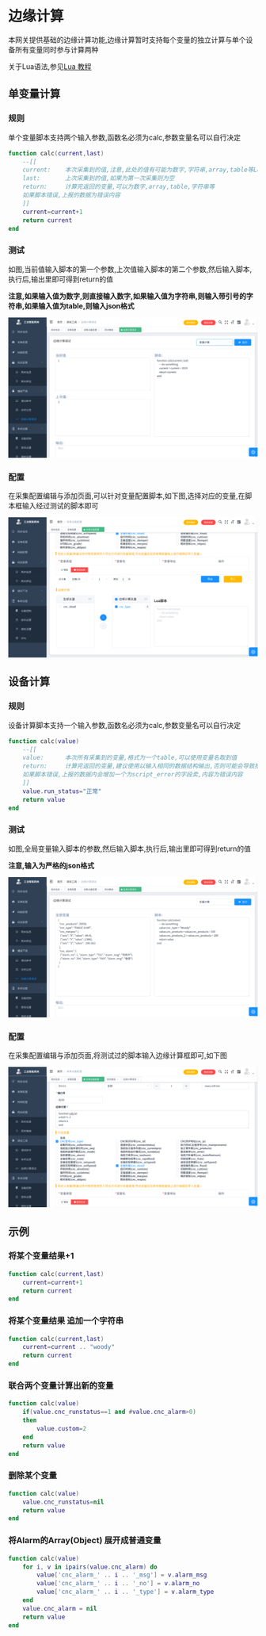 # 边缘计算

本网关提供基础的边缘计算功能,边缘计算暂时支持每个变量的独立计算与单个设备所有变量同时参与计算两种

关于Lua语法,参见[Lua 教程](https://www.runoob.com/lua/lua-tutorial.html)

## 单变量计算

### 规则

单个变量脚本支持两个输入参数,函数名必须为calc,参数变量名可以自行决定
```lua
function calc(current,last)
    --[[
    current:    本次采集到的值,注意,此处的值有可能为数字,字符串,array,table等Lua数据类型,需要根据不同变量做判断
    last:       上次采集到的值,如果为第一次采集则为空
    return:     计算完返回的变量,可以为数字,array,table,字符串等
    如果脚本错误,上报的数据为错误内容
    ]]
    current=current+1
    return current
end
```

### 测试

如图,当前值输入脚本的第一个参数,上次值输入脚本的第二个参数,然后输入脚本,执行后,输出里即可得到return的值

**注意,如果输入值为数字,则直接输入数字,如果输入值为字符串,则输入带引号的字符串,如果输入值为table,则输入json格式**

![](/img/calc-2.png)

### 配置

在采集配置编辑与添加页面,可以针对变量配置脚本,如下图,选择对应的变量,在脚本框输入经过测试的脚本即可

![](/img/calc-1.png)

## 设备计算

### 规则

设备计算脚本支持一个输入参数,函数名必须为calc,参数变量名可以自行决定
```lua
function calc(value)
    --[[
    value:      本次所有采集到的变量,格式为一个table,可以使用变量名取到值
    return:     计算完返回的变量,建议使用以输入相同的数据结构输出,否则可能会导致推送失败
    如果脚本错误,上报的数据内会增加一个为script_error的字段卖,内容为错误内容
    ]]
    value.run_status="正常"
    return value
end
```

### 测试

如图,全局变量输入脚本的参数,然后输入脚本,执行后,输出里即可得到return的值

**注意,输入为严格的json格式**

![](/img/calc-3.png)

### 配置

在采集配置编辑与添加页面,将测试过的脚本输入边缘计算框即可,如下图

![](/img/calc-4.png)


## 示例

### 将某个变量结果+1

```lua
function calc(current,last)
    current=current+1
    return current
end
```

### 将某个变量结果 追加一个字符串

```lua
function calc(current,last)
    current=current .. "woody"
    return current
end
```

### 联合两个变量计算出新的变量

```lua
function calc(value)
    if(value.cnc_runstatus==1 and #value.cnc_alarm>0)
    then
        value.custom=2
    end
    return value
end
```


### 删除某个变量

```lua
function calc(value)
    value.cnc_runstatus=nil
    return value
end
```

### 将Alarm的Array(Object) 展开成普通变量

```lua
function calc(value)
    for i, v in ipairs(value.cnc_alarm) do
        value['cnc_alarm_' .. i .. '_msg'] = v.alarm_msg
        value['cnc_alarm_' .. i .. '_no'] = v.alarm_no
        value['cnc_alarm_' .. i .. '_type'] = v.alarm_type
    end
    value.cnc_alarm = nil
    return value
end
```